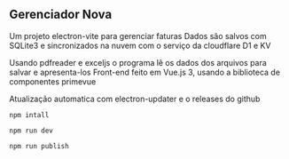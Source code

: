 ## Gerenciador Nova

Um projeto electron-vite para gerenciar faturas
Dados são salvos com SQLite3 e sincronizados na nuvem com o serviço da cloudflare D1 e KV

Usando pdfreader e exceljs o programa lê os dados dos arquivos para salvar e apresenta-los
Front-end feito em Vue.js 3, usando a biblioteca de componentes primevue

Atualização automatica com electron-updater e o releases do github

`npm intall`

`npm run dev`

`npm run publish`